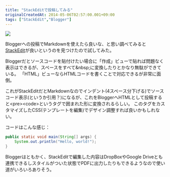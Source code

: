 ```yaml
---
title: "StackEditで投稿してみる"
originalCreatedAt: 2014-05-06T02:57:00.001+09:00
tags: ["StackEdit","Blogger"]
---
```

[![](http://3.bp.blogspot.com/-mh9tel09olk/U2i7G93YPJI/AAAAAAAAMvQ/47PTRDs7jSg/s320/2014-05-06+14.00.42.png)](http://3.bp.blogspot.com/-mh9tel09olk/U2i7G93YPJI/AAAAAAAAMvQ/47PTRDs7jSg/s1600/2014-05-06+14.00.42.png)

Bloggerへの投稿でMarkdownを使えたら良いな、と思い調べてみると[StackEdit](https://stackedit.io)が良いというのを見つけたので試してみた。
<!--more-->

Bloggerだとソースコードを貼付けたい場合に「作成」ビューで貼れば問題なく表示はできるが、スペースをすべて&amp;nbsp;に変換したりとかなり無駄ができている。
「HTML」ビューならHTMLコードを書くことで対応できるが非常に面倒。

これがStackEditだとMarkdownなのでインデント(4スペース分下げる)でソースコード表示(というか引用？)になるが、これをBloggerへHTMLとして投稿すると&lt;pre&gt;&lt;code&gt;というタグで囲まれた形に変換されるらしい。
このタグをカスタマイズしたCSS(テンプレートを編集)でデザイン調整すれば良いかもしれない。

コードはこんな感じ：

```java
public static void main(String[] args) {
    System.out.println("Hello, world!");
}
```

Bloggerはともかく、StackEditで編集した内容はDropBoxやGoogle Driveとも連携できるしスタイルがついた状態でPDFに出力したりもできるようなので使い道がいろいろありそう。
